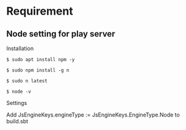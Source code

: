 # Requirement

## Node setting for play server

Installation

    $ sudo apt install npm -y

    $ sudo npm install -g n

    $ sudo n latest

    $ node -v
    
Settings

Add JsEngineKeys.engineType := JsEngineKeys.EngineType.Node to build.sbt

<!-- Making link for node -->
<!--     $ ln -s nodejs /usr/bin/node -->
